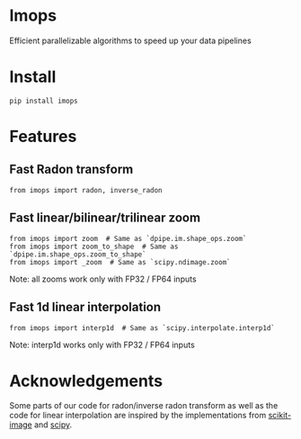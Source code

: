 # Imops

Efficient parallelizable algorithms to speed up your data pipelines

# Install

```shell
pip install imops
```

# Features

## Fast Radon transform

```
from imops import radon, inverse_radon
```

## Fast linear/bilinear/trilinear zoom

```
from imops import zoom  # Same as `dpipe.im.shape_ops.zoom`
from imops import zoom_to_shape  # Same as `dpipe.im.shape_ops.zoom_to_shape`
from imops import _zoom  # Same as `scipy.ndimage.zoom`
```

Note: all zooms work only with FP32 / FP64 inputs

## Fast 1d linear interpolation

```
from imops import interp1d  # Same as `scipy.interpolate.interp1d`
```

Note: interp1d works only with FP32 / FP64 inputs

# Acknowledgements

Some parts of our code for radon/inverse radon transform as well as the code for linear interpolation are inspired by
the implementations from [scikit-image](https://github.com/scikit-image/scikit-image)
and [scipy](https://github.com/scipy/scipy).
